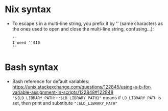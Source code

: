 # Nix syntax

- To escape `$` in a multi-line string, you prefix it by '' (same characters as the ones used to open and close the multi-line string, confusing...):
  ```
  ''
  I need ''$10
  ''
  ```

# Bash syntax

- Bash reference for default variables: https://unix.stackexchange.com/questions/122845/using-a-b-for-variable-assignment-in-scripts/122848#122848 
  `"${LD_LIBRARY_PATH:+:$LD_LIBRARY_PATH}"` means if `LD_LIBRARY_PATH` is set, then print and substitute `":$LD_LIBRARY_PATH"`
